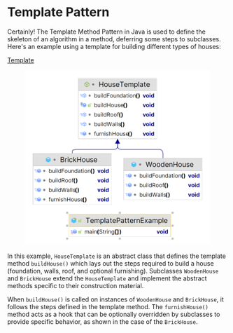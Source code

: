 # Template Pattern

Certainly! The Template Method Pattern in Java is used to define the skeleton of an algorithm in a method, deferring some steps to subclasses. Here's an example using a template for building different types of houses:

[Template](https://github.com/tuhin47/AlgoExpert/blob/b9d5010da1512ff5e9ad489b911340a71f1b99c3/Java/src/patterns/examples/TemplatePatternExample.java)



<figure><img src="../../.gitbook/assets/template.png" alt=""><figcaption></figcaption></figure>

In this example, `HouseTemplate` is an abstract class that defines the template method `buildHouse()` which lays out the steps required to build a house (foundation, walls, roof, and optional furnishing). Subclasses `WoodenHouse` and `BrickHouse` extend the `HouseTemplate` and implement the abstract methods specific to their construction material.

When `buildHouse()` is called on instances of `WoodenHouse` and `BrickHouse`, it follows the steps defined in the template method. The `furnishHouse()` method acts as a hook that can be optionally overridden by subclasses to provide specific behavior, as shown in the case of the `BrickHouse`.
